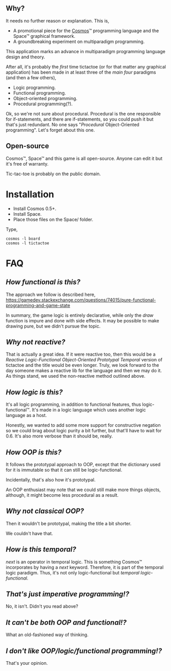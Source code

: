 Why?
--

It needs no further reason or explanation. This is,

- A promotional piece for the [Cosmos](https://cosmos-lang.github.io/)™ programming language and the Space™ graphical framework.
- A groundbreaking experiment on multiparadigm programming.

This application marks an advance in multiparadigm programming language design and theory.

After all, it's probably the _first_ time tictactoe (or for that matter any graphical application) has been made in at least three of the _main four_ paradigms (and then a few others),

- Logic programming.
- Functional programming.
- Object-oriented programming.
- Procedural programming(?).

Ok, so we're not sure about procedural. Procedural is the one responsible for if-statements, and there are if-statements, so you could push it but that's just redundant. No one says "_Procedural_ Object-Oriented programming". Let's forget about this one.

Open-source
--

Cosmos™, Space™ and this game is all open-source. Anyone can edit it but it's free of warranty.

Tic-tac-toe is probably on the public domain.

# Installation

- Install Cosmos 0.5+.
- Install Space.
- Place those files on the Space/ folder.

Type,

```
cosmos -l board
cosmos -l tictactoe
```

# FAQ

_How functional is this?_
--

The approach we follow is described here,
https://gamedev.stackexchange.com/questions/74015/pure-functional-programming-and-game-state

In summary, the game logic is entirely declarative, while only the _draw_ function is impure and done with side effects. It may be possible to make drawing pure, but we didn't pursue the topic.

_Why not reactive?_
--

That is actually a great idea. If it were reactive too, then this would be a _Reactive Logic-Functional Object-Oriented Prototypal Temporal_ version of tictactoe and the title would be even longer. Truly, we look forward to the day someone makes a reactive lib for the language and then we may do it. As things stand, we used the non-reactive method outlined above.

_How logic is this?_
--

It's all logic programming, in addition to functional features, thus logic-functional™. It's made in a logic language which uses another logic language as a host.

Honestly, we wanted to add some more support for constructive negation so we could brag about logic purity a bit further, but that'll have to wait for 0.6. It's also more verbose than it should be, really.

_How OOP is this?_
--

It follows the prototypal approach to OOP, except that the dictionary used for it is immutable so that it can still be logic-functional.

Incidentally, that's also how it's prototypal.

An OOP enthusiast may note that we could still make more things objects, although, it might become less procedural as a result.

_Why not classical OOP?_
--

Then it wouldn't be prototypal, making the title a bit shorter.

We couldn't have that.

_How is this temporal?_
--

_next_ is an operator in temporal logic. This is something Cosmos™ incorporates by having a _next_ keyword. Therefore, it is part of the temporal logic paradigm. Thus, it's not only logic-functional but _temporal logic-functional._

_That's just imperative programming!?_
--

No, it isn't. Didn't you read above?

_It can't be both OOP and functional!?_
--

What an old-fashioned way of thinking.

_I don't like OOP/logic/functional programming!?_
--

That's your opinion.

